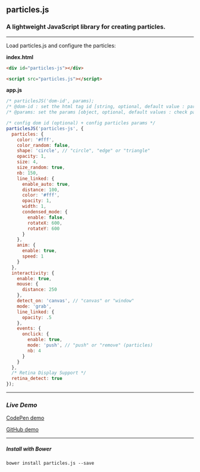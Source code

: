 ## particles.js

### A lightweight JavaScript library for creating particles.

-------------------------------

Load particles.js and configure the particles:

**index.html**
```html
<div id="particles-js"></div>

<script src="particles.js"></script>
```

**app.js**
```javascript
/* particlesJS('dom-id', params);
/* @dom-id : set the html tag id [string, optional, default value : particles-js]
/* @params: set the params [object, optional, default values : check particles.js] */

/* config dom id (optional) + config particles params */
particlesJS('particles-js', {
  particles: {
    color: '#fff',
    color_random: false,
    shape: 'circle', // "circle", "edge" or "triangle"
    opacity: 1,
    size: 4,
    size_random: true,
    nb: 150,
    line_linked: {
      enable_auto: true,
      distance: 100,
      color: '#fff',
      opacity: 1,
      width: 1,
      condensed_mode: {
        enable: false,
        rotateX: 600,
        rotateY: 600
      }
    },
    anim: {
      enable: true,
      speed: 1
    }
  },
  interactivity: {
    enable: true,
    mouse: {
      distance: 250
    },
    detect_on: 'canvas', // "canvas" or "window"
    mode: 'grab',
    line_linked: {
      opacity: .5
    },
    events: {
      onclick: {
        enable: true,
        mode: 'push', // "push" or "remove" (particles)
        nb: 4
      }
    }
  },
  /* Retina Display Support */
  retina_detect: true
});
```
-------------------------------
### ***Live Demo***
<a href="http://codepen.io/VincentGarreau/pen/pnlso" target="_blank">CodePen demo</a>

<a href="http://htmlpreview.github.io/?https://github.com/VincentGarreau/particles.js/blob/master/demo/index.html" target="_blank">GitHub demo</a>

-------------------------------

##### ***Install with Bower***
```
bower install particles.js --save
```
